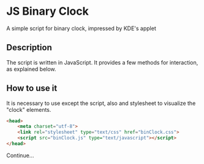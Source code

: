 # JS Binary Clock
A simple script for binary clock, impressed by KDE's applet
## Description
The script is written in JavaScript. It provides a few methods for interaction, as explained below.
## How to use it
It is necessary to use except the script, also and stylesheet to visualize the "clock" elements.
```HTML
<head>
	<meta charset="utf-8">
	<link rel="stylesheet" type="text/css" href="binClock.css">
	<script src="binClock.js" type="text/javascript"></script>
</head>
```
Continue...

